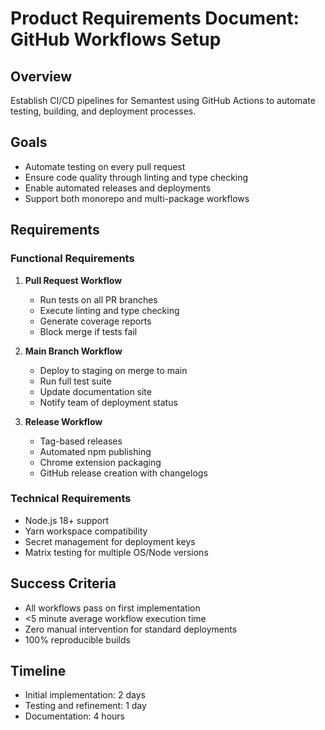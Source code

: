 # Product Requirements Document: GitHub Workflows Setup

## Overview
Establish CI/CD pipelines for Semantest using GitHub Actions to automate testing, building, and deployment processes.

## Goals
- Automate testing on every pull request
- Ensure code quality through linting and type checking
- Enable automated releases and deployments
- Support both monorepo and multi-package workflows

## Requirements

### Functional Requirements
1. **Pull Request Workflow**
   - Run tests on all PR branches
   - Execute linting and type checking
   - Generate coverage reports
   - Block merge if tests fail

2. **Main Branch Workflow**
   - Deploy to staging on merge to main
   - Run full test suite
   - Update documentation site
   - Notify team of deployment status

3. **Release Workflow**
   - Tag-based releases
   - Automated npm publishing
   - Chrome extension packaging
   - GitHub release creation with changelogs

### Technical Requirements
- Node.js 18+ support
- Yarn workspace compatibility
- Secret management for deployment keys
- Matrix testing for multiple OS/Node versions

## Success Criteria
- All workflows pass on first implementation
- <5 minute average workflow execution time
- Zero manual intervention for standard deployments
- 100% reproducible builds

## Timeline
- Initial implementation: 2 days
- Testing and refinement: 1 day
- Documentation: 4 hours
